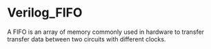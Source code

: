 # Verilog_FIFO
A FIFO is an array of memory commonly used in hardware to transfer transfer data between two circuits with different clocks.
